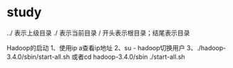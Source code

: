 # study
../ 表示上级目录
./ 表示当前目录
/ 开头表示根目录；结尾表示目录

Hadoop的启动
1、使用ip a查看ip地址
2、su - hadoop切换用户
3、./hadoop-3.4.0/sbin/start-all.sh
或者cd hadoop-3.4.0/sbin
./start-all.sh
